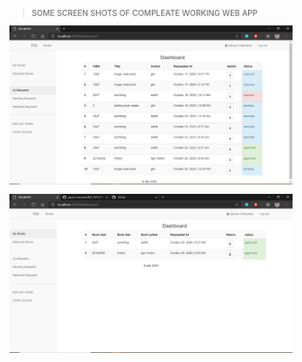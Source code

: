 > SOME SCREEN SHOTS OF COMPLEATE WORKING WEB APP

![](images/user_all_request.png)

![](images/user_mybooks.png)

